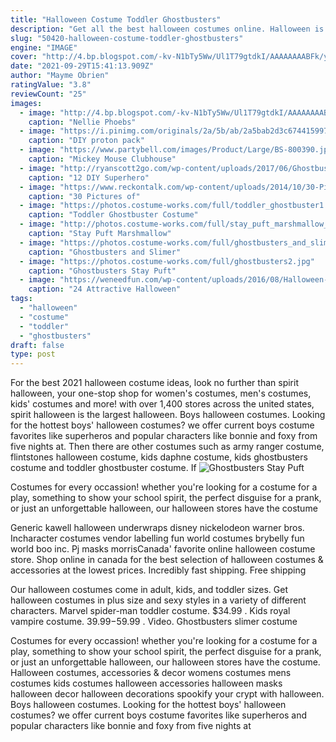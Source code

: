 ```yaml
---
title: "Halloween Costume Toddler Ghostbusters"
description: "Get all the best halloween costumes online. Halloween is the day of the dead. It's the one night of the year when all the monsters come out to have some fun. Whether you're planning a night out, a party at home, or trick-or-treating with the youngsters, you need the perfect halloween costume"
slug: "50420-halloween-costume-toddler-ghostbusters"
engine: "IMAGE"
cover: "http://4.bp.blogspot.com/-kv-N1bTy5Ww/Ul1T79gtdkI/AAAAAAAABFk/y26UWEga-14/s1600/Girls+Ghostbusters+costumes.JPG"
date: "2021-09-29T15:41:13.909Z"
author: "Mayme Obrien"
ratingValue: "3.8"
reviewCount: "25"
images:
  - image: "http://4.bp.blogspot.com/-kv-N1bTy5Ww/Ul1T79gtdkI/AAAAAAAABFk/y26UWEga-14/s1600/Girls+Ghostbusters+costumes.JPG"
    caption: "Nellie Phoebs"
  - image: "https://i.pinimg.com/originals/2a/5b/ab/2a5bab2d3c67441599770e0b9374f0e3.jpg"
    caption: "DIY proton pack"
  - image: "https://www.partybell.com/images/Product/Large/BS-800390.jpg"
    caption: "Mickey Mouse Clubhouse"
  - image: "http://ryanscott2go.com/wp-content/uploads/2017/06/Ghostbuster-DIY-Superhero-Costume.jpg"
    caption: "12 DIY Superhero"
  - image: "https://www.reckontalk.com/wp-content/uploads/2014/10/30-Pictures-of-Baby-Halloween-Costumes-Too-Cute-So-Adorable-2.jpeg"
    caption: "30 Pictures of"
  - image: "https://photos.costume-works.com/full/toddler_ghostbuster1.jpg"
    caption: "Toddler Ghostbuster Costume"
  - image: "http://photos.costume-works.com/full/stay_puft_marshmallow_baby3.jpg"
    caption: "Stay Puft Marshmallow"
  - image: "https://photos.costume-works.com/full/ghostbusters_and_slimer1.jpg"
    caption: "Ghostbusters and Slimer"
  - image: "https://photos.costume-works.com/full/ghostbusters2.jpg"
    caption: "Ghostbusters Stay Puft"
  - image: "https://weneedfun.com/wp-content/uploads/2016/08/Halloween-Costumes-For-Boys-11.jpg"
    caption: "24 Attractive Halloween"
tags:
  - "halloween"
  - "costume"
  - "toddler"
  - "ghostbusters"
draft: false
type: post
---
```


For the best 2021 halloween costume ideas, look no further than spirit halloween, your one-stop shop for women's costumes, men's costumes, kids' costumes and more! with over 1,400 stores across the united states, spirit halloween is the largest halloween. Boys halloween costumes. Looking for the hottest boys' halloween costumes? we offer current boys costume favorites like superheros and popular characters like bonnie and foxy from five nights at. Then there are other costumes such as army ranger costume, flintstones halloween costume, kids daphne costume, kids ghostbusters costume and toddler ghostbuster costume. If
![Ghostbusters Stay Puft](https://photos.costume-works.com/full/ghostbusters2.jpg "Ghostbusters Stay Puft")

Costumes for every occassion! whether you&#39;re looking for a costume for a play, something to show your school spirit, the perfect disguise for a prank, or just an unforgettable halloween, our halloween stores have the costume
<!--inArticleAds-->

<!--galleryOne-->

Generic kawell halloween underwraps disney nickelodeon warner bros. Incharacter costumes vendor labelling fun world costumes brybelly fun world boo inc. Pj masks morrisCanada' favorite online halloween costume store. Shop online in canada for the best selection of halloween costumes & accessories at the lowest prices. Incredibly fast shipping. Free shipping
<!--inArticleAds-->

<!--galleryTwo-->

Our halloween costumes come in adult, kids, and toddler sizes. Get halloween costumes in plus size and sexy styles in a variety of different characters.  Marvel spider-man toddler costume. $34.99 . Kids royal vampire costume. $39.99-$59.99 . Video. Ghostbusters slimer costume
<!--galleryThree-->

Costumes for every occassion! whether you're looking for a costume for a play, something to show your school spirit, the perfect disguise for a prank, or just an unforgettable halloween, our halloween stores have the costume. Halloween costumes, accessories & decor womens costumes mens costumes kids costumes halloween accessories halloween masks halloween decor halloween decorations spookify your crypt with halloween. Boys halloween costumes. Looking for the hottest boys' halloween costumes? we offer current boys costume favorites like superheros and popular characters like bonnie and foxy from five nights at